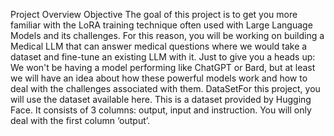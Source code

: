 Project Overview
Objective
The goal of this project is to get you more familiar with the LoRA  training  technique  often  used  with  Large  Language Models and its challenges. For this reason, you will be working on building a Medical LLM that can answer medical questions where we would take a dataset and fine-tune an existing LLM with it. 
Just to give you a heads up: We won't be having a model performing like ChatGPT or Bard, but at least we will have an idea about how these powerful models work and how to deal with the challenges associated with them.
DataSetFor this project, you will use the dataset available here. This is a dataset provided by Hugging Face. It consists of 3 columns: output, input and instruction. You will only deal with the first column ‘output’.
